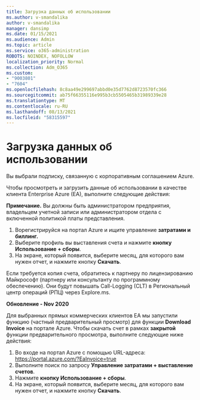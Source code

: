 ```yaml
---
title: Загрузка данных об использовании
ms.author: v-smandalika
author: v-smandalika
manager: dansimp
ms.date: 01/15/2021
ms.audience: Admin
ms.topic: article
ms.service: o365-administration
ROBOTS: NOINDEX, NOFOLLOW
localization_priority: Normal
ms.collection: Adm_O365
ms.custom:
- "9003801"
- "7604"
ms.openlocfilehash: 8c8aa49e299697abbd0e35d7762d8723570fc366
ms.sourcegitcommit: ab75f66355116e995b3cb5505465b31989339e28
ms.translationtype: MT
ms.contentlocale: ru-RU
ms.lasthandoff: 08/13/2021
ms.locfileid: "58315597"
---
```

# <a name="download-usage-data"></a>Загрузка данных об использовании

Вы выбрали подписку, связанную с корпоративным соглашением Azure.

Чтобы просмотреть и загрузить данные об использовании в качестве клиента Enterprise Azure (EA), выполните следующие действия:

**Примечание.** Вы должны быть администратором предприятия, владельцем учетной записи или администратором отдела с включенной политикой платы представления. 

1. Ворегистрируйся на портал Azure и ищите управление **затратами и биллинг.**
2. Выберите профиль вы выставления счета и нажмите **кнопку Использование + сборы**.
3. На экране, который появится, выберите месяц, для которого вам нужен отчет, и нажмите кнопку **Скачать**.

Если требуется копия счета, обратитесь к партнеру по лицензированию Майкрософт (партнеру или консультанту по программному обеспечению). Они будут повышать Call-Logging (CLT) в Региональный центр операций (РПЦ) через Explore.ms.

**Обновление - Nov 2020**

Для выбранных прямых коммерческих клиентов EA мы запустили функцию (частный предварительный просмотр) для функции **Download Invoice** на портале Azure. Чтобы скачать счет в рамках **закрытой** функции предварительного просмотра, выполните следующие ниже действия:

1. Во входе на портал Azure с помощью URL-адреса: https://portal.azure.com/?EaInvoice=true 
2. Выполните поиск по запросу **Управление затратами + выставление счетов**. 
3. Нажмите **кнопку Использование + сборы**. 
4. На экране, который появится, выберите месяц, для которого вам нужен отчет, и нажмите кнопку **Скачать**.